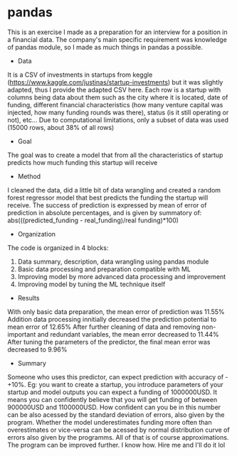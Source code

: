 # pandas
This is an exercise I made as a preparation for an interview for a position in a financial data. The company's main specific requirement was knowledge of pandas module, so I made as much things in pandas a possible.

- Data

It is a CSV of investments in startups from keggle (https://www.kaggle.com/justinas/startup-investments) but it was slightly adapted, thus I provide the adapted CSV here. Each row is a startup with columns being data about them such as the city where it is located, date of funding, different financial characteristics (how many venture capital was injected, how many funding rounds was there), status (is it still operating or not), etc... Due to computational limitations, only a subset of data was used (15000 rows, about 38% of all rows)

- Goal

The goal was to create a model that from all the characteristics of startup predicts how much funding this startup will receive

- Method

I cleaned the data, did a little bit of data wrangling and created a random forest regressor model that best predicts the funding the startup will receive. The success of prediction is expressed by mean of error of prediction in absolute percentages, and is given by summatory of:
abs(((predicted_funding - real_funding)/real funding)*100)

- Organization

The code is organized in 4 blocks:
1. Data summary, description, data wrangling using pandas module
2. Basic data processing and preparation compatible with ML
3. Improving model by more advanced data processing and improvement
4. Improving model by tuning the ML technique itself

- Results

With only basic data preparation, the mean error of prediction was 11.55%
Addition data processing innitially decreased the prediction potential to mean error of 12.65%
After further cleaning of data and removing non-important and redundant variables, the mean error decreased to 11.44%
After tuning the parameters of the predictor, the final mean error was decreased to 9.96%

- Summary

Someone who uses this predictor, can expect prediction with accuracy of -+10%. Eg: you want to create a startup, you introduce parameters of your startup and model outputs you can expect a funding of 1000000USD. It means you can confidently believe that you will get funding of between 900000USD and 1100000USD. How confident can you be in this number can be also acessed by the standard deviation of errors, also given by the program. Whether the model underestimates funding more often than overestimates or vice-versa can be acessed by normal distribution curve of errors also given by the programms. All of that is of course approximations. The program can be improved further. I know how. Hire me and I'll do it lol
